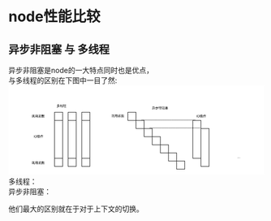 # node性能比较
## 异步非阻塞 与 多线程
异步非阻塞是node的一大特点同时也是优点，  
与多线程的区别在下图中一目了然:  
![](../img/node.png)
多线程：  
异步非阻塞：

他们最大的区别就在于对于上下文的切换。
